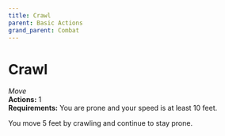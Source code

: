 ```yaml
---
title: Crawl
parent: Basic Actions
grand_parent: Combat
---
```


# Crawl
*Move*<br>
**Actions:** 1<br>
**Requirements:** You are prone and your speed is at least 10 feet.

You move 5 feet by crawling and continue to stay prone.
